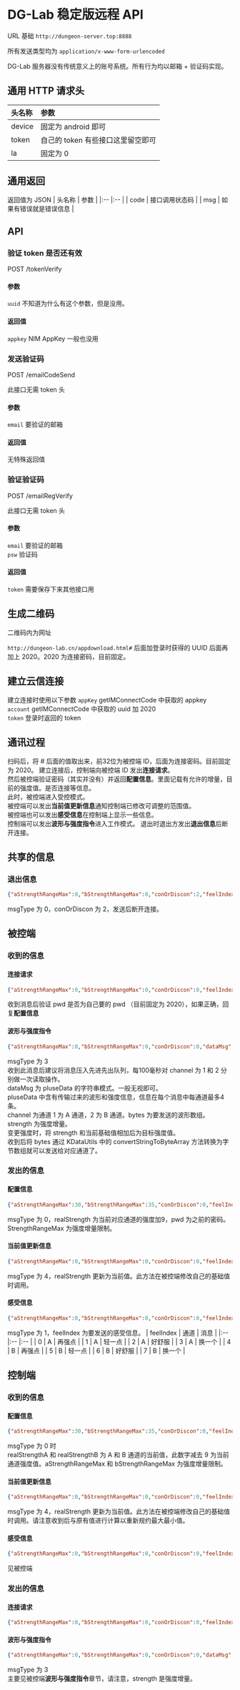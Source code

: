 # DG-Lab 稳定版远程 API
URL 基础 `http://dungeon-server.top:8888`

所有发送类型均为 `application/x-www-form-urlencoded`

DG-Lab 服务器没有传统意义上的账号系统。所有行为均以邮箱 + 验证码实现。
## 通用 HTTP 请求头
| 头名称 | 参数 |
|:-- |:-- |
| device | 固定为 android 即可 |
| token | 自己的 token 有些接口这里留空即可 |
| la | 固定为 0 |

## 通用返回
返回值为 JSON
| 头名称 | 参数 |
|:-- |:-- |
| code | 接口调用状态码 |
| msg | 如果有错误就是错误信息 |

## API
### 验证 token 是否还有效
POST /tokenVerify

#### 参数
`uuid` 不知道为什么有这个参数，但是没用。

#### 返回值
`appkey` NIM AppKey 一般也没用

### 发送验证码
POST /emailCodeSend

此接口无需 token 头
#### 参数
`email` 要验证的邮箱

#### 返回值
无特殊返回值

### 验证验证码
POST /emailRegVerify

此接口无需 token 头
#### 参数
`email` 要验证的邮箱  
`psw` 验证码  

#### 返回值
`token` 需要保存下来其他接口用

## 生成二维码
二维码内为网址

`http://dungeon-lab.cn/appdownload.html#` 后面加登录时获得的 UUID 后面再加上 2020。2020 为连接密码，目前固定。

## 建立云信连接
建立连接时使用以下参数
`appKey` getIMConnectCode 中获取的 appkey  
`account` getIMConnectCode 中获取的 uuid 加 2020  
`token` 登录时返回的 token  

## 通讯过程
扫码后，将 # 后面的值取出来，前32位为被控端 ID，后面为连接密码。目前固定为 2020。
建立连接后，控制端向被控端 ID 发出**连接请求**。  
然后被控端验证密码（其实并没有）并返回**配置信息**。里面记载有允许的增量，目前的强度值。是否连接等信息。  
此时，被控端进入受控模式。  
被控端可以发出**当前值更新信息**通知控制端已修改可调整的范围值。  
被控端也可以发出**感受信息**在控制端上显示一些信息。  
控制端可以发出**波形与强度指令**进入工作模式。
退出时退出方发出**退出信息**后断开连接。

## 共享的信息
### 退出信息
```json
{"aStrengthRangeMax":0,"bStrengthRangeMax":0,"conOrDiscon":2,"feelIndex":0,"msgType":0,"pwd":"2020","realStrengthA":0,"realStrengthB":0}
```
msgType 为 0，conOrDiscon 为 2，发送后断开连接。

## 被控端
### 收到的信息
#### 连接请求
```json
{"aStrengthRangeMax":0,"bStrengthRangeMax":0,"conOrDiscon":0,"feelIndex":0,"msgType":0,"pwd":"2020","realStrengthA":0,"realStrengthB":0}
```
收到消息后验证 pwd 是否为自己要的 pwd （目前固定为 2020），如果正确，回复**配置信息**

#### 波形与强度指令
```json
{"aStrengthRangeMax":0,"bStrengthRangeMax":0,"conOrDiscon":0,"dataMsg":"[{\"bytes\":\"000010000000000100100001\",\"channel\":1,\"strength\":0},{\"bytes\":\"000010100000000100100001\",\"channel\":1,\"strength\":0},{\"bytes\":\"000010100000000100100001\",\"channel\":1,\"strength\":0},{\"bytes\":\"000010100000000100100001\",\"channel\":1,\"strength\":0}]","feelIndex":0,"msgType":3,"pluseData":[{"bytes":"000010000000000100100001","channel":1,"strength":0},{"bytes":"000010100000000100100001","channel":1,"strength":0},{"bytes":"000010100000000100100001","channel":1,"strength":0},{"bytes":"000010100000000100100001","channel":1,"strength":0}],"realStrengthA":0,"realStrengthB":0}
```
msgType 为 3  
收到此消息后建议将消息压入先进先出队列，每100毫秒对 channel 为 1 和 2 分别做一次读取操作。  
dataMsg 为 pluseData 的字符串模式。一般无视即可。  
pluseData 中含有传输过来的波形和强度信息，信息在每个消息中每通道最多4条。  
channel 为通道 1 为 A 通道，2 为 B 通道。bytes 为要发送的波形数组。strength 为强度增量。  
变更强度时，将 strength 和当前基础值相加后为目标强度值。    
收到后将 bytes 通过 KDataUtils 中的 convertStringToByteArray 方法转换为字节数组就可以发送给对应通道了。

### 发出的信息
#### 配置信息
```json
{"aStrengthRangeMax":30,"bStrengthRangeMax":35,"conOrDiscon":0,"feelIndex":0,"msgType":0,"pwd":"2020","realStrengthA":10,"realStrengthB":10}
```
msgType 为 0，realStrength 为当前对应通道的强度加9，pwd 为之前的密码。StrengthRangeMax 为强度增量限制。

#### 当前值更新信息
```json
{"aStrengthRangeMax":0,"bStrengthRangeMax":0,"conOrDiscon":0,"feelIndex":0,"msgType":4,"realStrengthA":10,"realStrengthB":10}
```
msgType 为 4，realStrength 更新为当前值。此方法在被控端修改自己的基础值时调用。

#### 感受信息
```json
{"aStrengthRangeMax":0,"bStrengthRangeMax":0,"conOrDiscon":0,"feelIndex":0,"msgType":1,"realStrengthA":10,"realStrengthB":10}
```
msgType 为 1，feelIndex 为要发送的感受信息。
| feelIndex | 通道 | 消息 |
|:-- |:-- |:-- |
| 0 | A | 再强点 |
| 1 | A | 轻一点 |
| 2 | A | 好舒服 |
| 3 | A | 换一个 |
| 4 | B | 再强点 |
| 5 | B | 轻一点 |
| 6 | B | 好舒服 |
| 7 | B | 换一个 |

## 控制端
### 收到的信息
#### 配置信息
```json
{"aStrengthRangeMax":30,"bStrengthRangeMax":35,"conOrDiscon":0,"feelIndex":0,"msgType":0,"pwd":"2020","realStrengthA":10,"realStrengthB":10}
```
msgType 为 0 时  
realStrengthA 和 realStrengthB 为 A 和 B 通道的当前值，此数字减去 9 为当前通道强度值。aStrengthRangeMax 和 bStrengthRangeMax 为强度增量限制。

#### 当前值更新信息
```json
{"aStrengthRangeMax":0,"bStrengthRangeMax":0,"conOrDiscon":0,"feelIndex":0,"msgType":4,"realStrengthA":10,"realStrengthB":10}
```
msgType 为 4，realStrength 更新为当前值。此方法在被控端修改自己的基础值时调用。请注意收到后与原有值进行计算以重新规约最大最小值。

#### 感受信息
```json
{"aStrengthRangeMax":0,"bStrengthRangeMax":0,"conOrDiscon":0,"feelIndex":0,"msgType":1,"realStrengthA":10,"realStrengthB":10}
```
见被控端

### 发出的信息
#### 连接请求
```json
{"aStrengthRangeMax":0,"bStrengthRangeMax":0,"conOrDiscon":0,"feelIndex":0,"msgType":0,"pwd":"2020","realStrengthA":0,"realStrengthB":0}
```


#### 波形与强度指令
```json
{"aStrengthRangeMax":0,"bStrengthRangeMax":0,"conOrDiscon":0,"dataMsg":"[{\"bytes\":\"000010000000000100100001\",\"channel\":1,\"strength\":0},{\"bytes\":\"000010100000000100100001\",\"channel\":1,\"strength\":0},{\"bytes\":\"000010100000000100100001\",\"channel\":1,\"strength\":0},{\"bytes\":\"000010100000000100100001\",\"channel\":1,\"strength\":0}]","feelIndex":0,"msgType":3,"pluseData":[{"bytes":"000010000000000100100001","channel":1,"strength":0},{"bytes":"000010100000000100100001","channel":1,"strength":0},{"bytes":"000010100000000100100001","channel":1,"strength":0},{"bytes":"000010100000000100100001","channel":1,"strength":0}],"realStrengthA":0,"realStrengthB":0}
```
msgType 为 3  
主要见被控端**波形与强度指令**章节，请注意，strength 是强度增量。